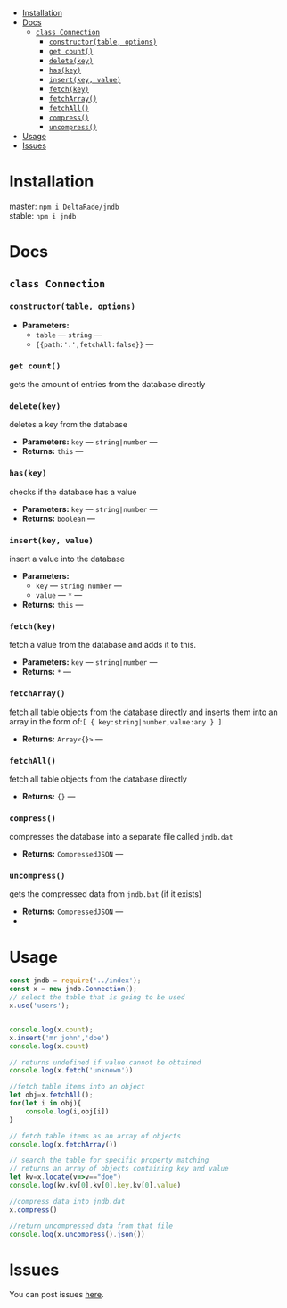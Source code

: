 - [Installation](#Installation)
- [Docs](#Docs)
  - [`class Connection`](#class-Connection)
    - [`constructor(table, options)`](#constructortable-options)
    - [`get count()`](#get-count)
    - [`delete(key)`](#deletekey)
    - [`has(key)`](#haskey)
    - [`insert(key, value)`](#insertkey-value)
    - [`fetch(key)`](#fetchkey)
    - [`fetchArray()`](#fetchArray)
    - [`fetchAll()`](#fetchAll)
    - [`compress()`](#compress)
    - [`uncompress()`](#uncompress)
- [Usage](#Usage)
- [Issues](#Issues)

# Installation

master: `npm i DeltaRade/jndb`<br>
stable: `npm i jndb`

# Docs

## `class Connection`

### `constructor(table, options)`

-   **Parameters:**
    -   `table` — `string` —
    -   `{{path:'.',fetchAll:false}}` —

### `get count()`

gets the amount of entries from the database directly

### `delete(key)`

deletes a key from the database

-   **Parameters:** `key` — `string|number` —
-   **Returns:** `this` —

### `has(key)`

checks if the database has a value

-   **Parameters:** `key` — `string|number` —
-   **Returns:** `boolean` —

### `insert(key, value)`

insert a value into the database

-   **Parameters:**
    -   `key` — `string|number` —
    -   `value` — `*` —
-   **Returns:** `this` —

### `fetch(key)`

fetch a value from the database and adds it to this.

-   **Parameters:** `key` — `string|number` —
-   **Returns:** `*` —

### `fetchArray()`

fetch all table objects from the database directly and inserts them into an array in the form of:`[ { key:string|number,value:any } ]`

-   **Returns:** `Array<{}>` —

### `fetchAll()`

fetch all table objects from the database directly

-   **Returns:** `{}` —

### `compress()`

compresses the database into a separate file called `jndb.dat`

-   **Returns:** `CompressedJSON` —

### `uncompress()`

gets the compressed data from `jndb.bat` (if it exists)

-   **Returns:** `CompressedJSON` —
-   
# Usage

```js
const jndb = require('../index');
const x = new jndb.Connection();
// select the table that is going to be used
x.use('users');


console.log(x.count);
x.insert('mr john','doe')
console.log(x.count)

// returns undefined if value cannot be obtained
console.log(x.fetch('unknown'))

//fetch table items into an object
let obj=x.fetchAll();
for(let i in obj){
    console.log(i,obj[i])
}

// fetch table items as an array of objects
console.log(x.fetchArray())

// search the table for specific property matching
// returns an array of objects containing key and value
let kv=x.locate(v=>v=="doe")
console.log(kv,kv[0],kv[0].key,kv[0].value)

//compress data into jndb.dat
x.compress()

//return uncompressed data from that file
console.log(x.uncompress().json())
```

# Issues

You can post issues [here](https://github.com/DeltaRade/jndb/issues).
